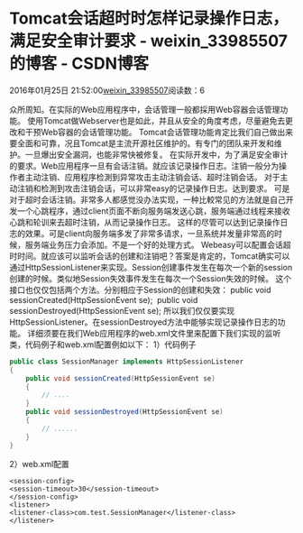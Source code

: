 # Tomcat会话超时时怎样记录操作日志，满足安全审计要求 - weixin_33985507的博客 - CSDN博客
2016年01月25日 21:52:00[weixin_33985507](https://me.csdn.net/weixin_33985507)阅读数：6

众所周知。在实际的Web应用程序中，会话管理一般都採用Web容器会话管理功能。
使用Tomcat做Webserver也是如此，并且从安全的角度考虑，尽量避免去更改和干预Web容器的会话管理功能。
Tomcat会话管理功能肯定比我们自己做出来要全面和可靠，况且Tomcat是主流开源社区维护的。有专门的团队来开发和维护。一旦爆出安全漏洞，也能非常快被修复。
在实际开发中，为了满足安全审计的要求。Web应用程序一旦有会话注销。就应该记录操作日志。注销一般分为操作者主动注销、应用程序检測到异常攻击主动注销会话、超时注销会话。
对于主动注销和检測到攻击注销会话，可以非常easy的记录操作日志。达到要求。
可是对于超时会话注销。非常多人都感觉没办法实现，一种比較常见的方法就是自己开发一个心跳程序，通过client页面不断向服务端发送心跳，服务端通过线程来接收心跳和轮训来去超时注销，从而记录操作日志。
这样的尽管可以达到记录操作日志的效果。可是client向服务端多发了非常多请求，一旦系统并发量非常高的时候，服务端业务压力会添加。不是一个好的处理方式。
Webeasy可以配置会话超时时间。就应该可以监听会话的创建和注销吧？答案是肯定的，Tomcat确实可以通过HttpSessionListener来实现。Session创建事件发生在每次一个新的session创建的时候。类似地Session失效事件发生在每次一个Session失效的时候。
这个接口也仅仅包括两个方法。分别相应于Session的创建和失效：
public void sessionCreated(HttpSessionEvent se); 
public void sessionDestroyed(HttpSessionEvent se);
所以我们仅仅要实现HttpSessionListener。在sessionDestroyed方法中能够实现记录操作日志的功能。
详细须要在我们Web应用程序的web.xml文件里来配置下我们实现的监听类，代码例子和web.xml配置例如以下：
1）代码例子
```java
public class SessionManager implements HttpSessionListener
{
    public void sessionCreated(HttpSessionEvent se)
    {
        // ....
    }
    public void sessionDestroyed(HttpSessionEvent se)
    {
        // ......
    }
}
```
2）web.xml配置
```
<session-config>  
<session-timeout>30</session-timeout>  
</session-config> 
<listener>  
<listener-class>com.test.SessionManager</listener-class>  
</listener>
```
